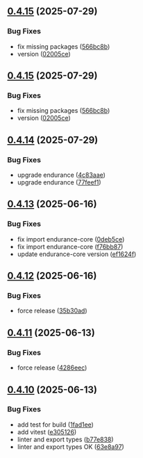 ## [0.4.15](https://github.com/programisto-labs/edrm-user/compare/v0.4.14...v0.4.15) (2025-07-29)


### Bug Fixes

* fix missing packages ([566bc8b](https://github.com/programisto-labs/edrm-user/commit/566bc8bc6ff3909a57199ca5a2e66dda34d078db))
* version ([02005ce](https://github.com/programisto-labs/edrm-user/commit/02005ce1228d213c97732fb8df05b66a5d523508))

## [0.4.15](https://github.com/programisto-labs/edrm-user/compare/v0.4.14...v0.4.15) (2025-07-29)


### Bug Fixes

* fix missing packages ([566bc8b](https://github.com/programisto-labs/edrm-user/commit/566bc8bc6ff3909a57199ca5a2e66dda34d078db))
* version ([02005ce](https://github.com/programisto-labs/edrm-user/commit/02005ce1228d213c97732fb8df05b66a5d523508))

## [0.4.14](https://github.com/programisto-labs/edrm-user/compare/v0.4.13...v0.4.14) (2025-07-29)


### Bug Fixes

* upgrade endurance ([4c83aae](https://github.com/programisto-labs/edrm-user/commit/4c83aaef4db1dad3c495012dc457739ee908bd1f))
* upgrade endurance ([77feef1](https://github.com/programisto-labs/edrm-user/commit/77feef13cb00489636695cb5f666b49f98c25288))

## [0.4.13](https://github.com/programisto-labs/edrm-user/compare/v0.4.12...v0.4.13) (2025-06-16)


### Bug Fixes

* fix import endurance-core ([0deb5ce](https://github.com/programisto-labs/edrm-user/commit/0deb5ce7f0f22880706a3d317567f22b0aef38dd))
* fix import endurance-core ([f76bb87](https://github.com/programisto-labs/edrm-user/commit/f76bb871eba7b66838ae9f2fd9da625175b50a5a))
* update endurance-core version ([ef1624f](https://github.com/programisto-labs/edrm-user/commit/ef1624f3b5b50d609d81215fc8e9292aceb922e6))

## [0.4.12](https://github.com/programisto-labs/edrm-user/compare/v0.4.11...v0.4.12) (2025-06-16)


### Bug Fixes

* force release ([35b30ad](https://github.com/programisto-labs/edrm-user/commit/35b30adbb204baae891d7967cfde04558af1c966))

## [0.4.11](https://github.com/programisto-labs/edrm-user/compare/v0.4.10...v0.4.11) (2025-06-13)


### Bug Fixes

* force release ([4286eec](https://github.com/programisto-labs/edrm-user/commit/4286eecd48f921ee6b6c894029a1dc4da679cf99))

## [0.4.10](https://github.com/programisto-labs/edrm-user/compare/v0.4.9...v0.4.10) (2025-06-13)


### Bug Fixes

* add test for build ([1fad1ee](https://github.com/programisto-labs/edrm-user/commit/1fad1ee215d511d663020170b744471db7ddf84f))
* add vitest ([e305126](https://github.com/programisto-labs/edrm-user/commit/e305126bb76f74c27572f2bb1982cab8b1761810))
* linter and export types ([b77e838](https://github.com/programisto-labs/edrm-user/commit/b77e8381fa5bd44b0b6c393632797d013a44294c))
* linter and export types OK ([63e8a97](https://github.com/programisto-labs/edrm-user/commit/63e8a9758977e1b1d55221bde99d23fdd17653fc))
